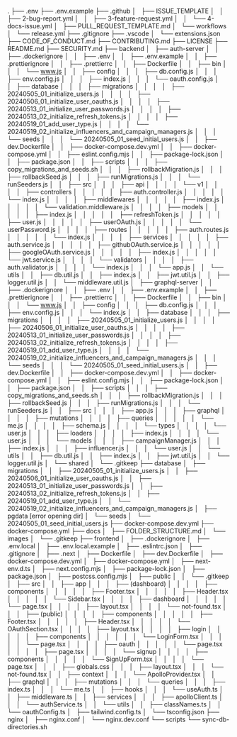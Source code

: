 .
├── .env
├── .env.example
├── .github
│   ├── ISSUE_TEMPLATE
│   │   ├── 2-bug-report.yml
│   │   ├── 3-feature-request.yml
│   │   └── 4-docs-issue.yml
│   ├── PULL_REQUEST_TEMPLATE.md
│   └── workflows
│       └── release.yml
├── .gitignore
├── .vscode
│   └── extensions.json
├── CODE_OF_CONDUCT.md
├── CONTRIBUTING.md
├── LICENSE
├── README.md
├── SECURITY.md
├── backend
│   ├── auth-server
│   │   ├── .dockerignore
│   │   ├── .env
│   │   ├── .env.example
│   │   ├── .prettierignore
│   │   ├── .prettierrc
│   │   ├── Dockerfile
│   │   ├── bin
│   │   │   └── www.js
│   │   ├── config
│   │   │   ├── db.config.js
│   │   │   ├── env.config.js
│   │   │   ├── index.js
│   │   │   └── oauth.config.js
│   │   ├── database
│   │   │   ├── migrations
│   │   │   │   ├── 20240505_01_initialize_users.js
│   │   │   │   ├── 20240506_01_initialize_user_oauths.js
│   │   │   │   ├── 20240513_01_initialize_user_passwords.js
│   │   │   │   ├── 20240513_02_initialize_refresh_tokens.js
│   │   │   │   ├── 20240519_01_add_user_type.js
│   │   │   │   └── 20240519_02_initialize_influencers_and_campaign_managers.js
│   │   │   └── seeds
│   │   │       └── 20240505_01_seed_initial_users.js
│   │   ├── dev.Dockerfile
│   │   ├── docker-compose.dev.yml
│   │   ├── docker-compose.yml
│   │   ├── eslint.config.mjs
│   │   ├── package-lock.json
│   │   ├── package.json
│   │   ├── scripts
│   │   │   ├── copy_migrations_and_seeds.sh
│   │   │   ├── rollbackMigration.js
│   │   │   ├── rollbackSeed.js
│   │   │   ├── runMigrations.js
│   │   │   └── runSeeders.js
│   │   ├── src
│   │   │   ├── api
│   │   │   │   └── v1
│   │   │   │       ├── controllers
│   │   │   │       │   ├── auth.controller.js
│   │   │   │       │   └── index.js
│   │   │   │       ├── middlewares
│   │   │   │       │   ├── index.js
│   │   │   │       │   └── validation.middleware.js
│   │   │   │       ├── models
│   │   │   │       │   ├── index.js
│   │   │   │       │   ├── refreshToken.js
│   │   │   │       │   ├── user.js
│   │   │   │       │   ├── userOAuth.js
│   │   │   │       │   └── userPassword.js
│   │   │   │       ├── routes
│   │   │   │       │   ├── auth.routes.js
│   │   │   │       │   └── index.js
│   │   │   │       ├── services
│   │   │   │       │   ├── auth.service.js
│   │   │   │       │   ├── githubOAuth.service.js
│   │   │   │       │   ├── googleOAuth.service.js
│   │   │   │       │   ├── index.js
│   │   │   │       │   └── jwt.service.js
│   │   │   │       └── validators
│   │   │   │           ├── auth.validator.js
│   │   │   │           └── index.js
│   │   │   └── app.js
│   │   └── utils
│   │       ├── db.util.js
│   │       ├── index.js
│   │       ├── jwt.util.js
│   │       ├── logger.util.js
│   │       └── middleware.util.js
│   ├── graphql-server
│   │   ├── .dockerignore
│   │   ├── .env
│   │   ├── .env.example
│   │   ├── .prettierignore
│   │   ├── .prettierrc
│   │   ├── Dockerfile
│   │   ├── bin
│   │   │   └── www.js
│   │   ├── config
│   │   │   ├── db.config.js
│   │   │   ├── env.config.js
│   │   │   └── index.js
│   │   ├── database
│   │   │   ├── migrations
│   │   │   │   ├── 20240505_01_initialize_users.js
│   │   │   │   ├── 20240506_01_initialize_user_oauths.js
│   │   │   │   ├── 20240513_01_initialize_user_passwords.js
│   │   │   │   ├── 20240513_02_initialize_refresh_tokens.js
│   │   │   │   ├── 20240519_01_add_user_type.js
│   │   │   │   └── 20240519_02_initialize_influencers_and_campaign_managers.js
│   │   │   └── seeds
│   │   │       └── 20240505_01_seed_initial_users.js
│   │   ├── dev.Dockerfile
│   │   ├── docker-compose.dev.yml
│   │   ├── docker-compose.yml
│   │   ├── eslint.config.mjs
│   │   ├── package-lock.json
│   │   ├── package.json
│   │   ├── scripts
│   │   │   ├── copy_migrations_and_seeds.sh
│   │   │   ├── rollbackMigration.js
│   │   │   ├── rollbackSeed.js
│   │   │   ├── runMigrations.js
│   │   │   └── runSeeders.js
│   │   ├── src
│   │   │   ├── app.js
│   │   │   ├── graphql
│   │   │   │   ├── mutations
│   │   │   │   ├── queries
│   │   │   │   │   └── me.js
│   │   │   │   ├── schema.js
│   │   │   │   └── types
│   │   │   │       └── user.js
│   │   │   ├── loaders
│   │   │   │   ├── index.js
│   │   │   │   └── user.js
│   │   │   └── models
│   │   │       ├── campaignManager.js
│   │   │       ├── index.js
│   │   │       ├── influencer.js
│   │   │       └── user.js
│   │   └── utils
│   │       ├── db.util.js
│   │       ├── index.js
│   │       ├── jwt.util.js
│   │       └── logger.util.js
│   └── shared
│       └── .gitkeep
├── database
│   ├── migrations
│   │   ├── 20240505_01_initialize_users.js
│   │   ├── 20240506_01_initialize_user_oauths.js
│   │   ├── 20240513_01_initialize_user_passwords.js
│   │   ├── 20240513_02_initialize_refresh_tokens.js
│   │   ├── 20240519_01_add_user_type.js
│   │   └── 20240519_02_initialize_influencers_and_campaign_managers.js
│   ├── pgdata  [error opening dir]
│   └── seeds
│       └── 20240505_01_seed_initial_users.js
├── docker-compose.dev.yml
├── docker-compose.yml
├── docs
│   ├── FOLDER_STRUCTURE.md
│   └── images
│       └── .gitkeep
├── frontend
│   ├── .dockerignore
│   ├── .env.local
│   ├── .env.local.example
│   ├── .eslintrc.json
│   ├── .gitignore
│   ├── .next
│   ├── Dockerfile
│   ├── dev.Dockerfile
│   ├── docker-compose.dev.yml
│   ├── docker-compose.yml
│   ├── next-env.d.ts
│   ├── next.config.mjs
│   ├── package-lock.json
│   ├── package.json
│   ├── postcss.config.mjs
│   ├── public
│   │   └── .gitkeep
│   ├── src
│   │   ├── app
│   │   │   ├── (dashboard)
│   │   │   │   ├── components
│   │   │   │   │   ├── Footer.tsx
│   │   │   │   │   ├── Header.tsx
│   │   │   │   │   └── Sidebar.tsx
│   │   │   │   ├── dashboard
│   │   │   │   │   └── page.tsx
│   │   │   │   ├── layout.tsx
│   │   │   │   └── not-found.tsx
│   │   │   ├── (public)
│   │   │   │   ├── components
│   │   │   │   │   ├── Footer.tsx
│   │   │   │   │   ├── Header.tsx
│   │   │   │   │   └── OAuthSection.tsx
│   │   │   │   ├── layout.tsx
│   │   │   │   ├── login
│   │   │   │   │   ├── components
│   │   │   │   │   │   └── LoginForm.tsx
│   │   │   │   │   └── page.tsx
│   │   │   │   ├── oauth
│   │   │   │   │   └── page.tsx
│   │   │   │   ├── page.tsx
│   │   │   │   └── signup
│   │   │   │       ├── components
│   │   │   │       │   └── SignUpForm.tsx
│   │   │   │       └── page.tsx
│   │   │   ├── globals.css
│   │   │   ├── layout.tsx
│   │   │   └── not-found.tsx
│   │   ├── context
│   │   │   └── ApolloProvider.tsx
│   │   ├── graphql
│   │   │   ├── mutations
│   │   │   └── queries
│   │   │       ├── index.ts
│   │   │       └── me.ts
│   │   ├── hooks
│   │   │   └── useAuth.ts
│   │   ├── middleware.ts
│   │   ├── services
│   │   │   ├── apolloClient.ts
│   │   │   └── authService.ts
│   │   └── utils
│   │       ├── classNames.ts
│   │       └── oauthConfig.ts
│   ├── tailwind.config.ts
│   └── tsconfig.json
├── nginx
│   ├── nginx.conf
│   └── nginx.dev.conf
└── scripts
    └── sync-db-directories.sh
